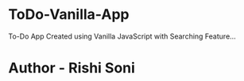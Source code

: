 # ToDo-Vanilla-App
To-Do App Created using Vanilla JavaScript with Searching Feature...

# Author - Rishi Soni